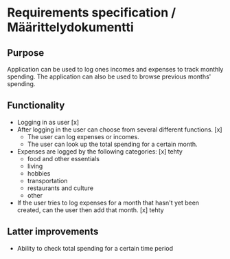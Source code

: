 # Requirements specification / Määrittelydokumentti
  
## Purpose  
Application can be used to log ones incomes and expenses to track monthly spending. The application can also be used to browse previous months' spending.
  
## Functionality  
- Logging in as user [x]
- After logging in the user can choose from several different functions. [x]
  - The user can log expenses or incomes.
  - The user can look up the total spending for a certain month.
- Expenses are logged by the following categories: [x] tehty
  - food and other essentials
  - living
  - hobbies
  - transportation
  - restaurants and culture
  - other
- If the user tries to log expenses for a month that hasn't yet been created, can the user then add that month. [x] tehty

## Latter improvements  
- Ability to check total spending for a certain time period
